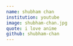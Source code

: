 ```yaml
---
name: shubham chan
institution: youtube
image: shubham-chan.jpg
quote: i love anime
github: shubham-chan
---
```

